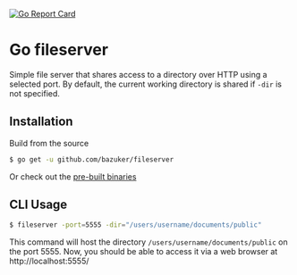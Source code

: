 [![Go Report Card](https://goreportcard.com/badge/github.com/kisulken/fileserver)](https://goreportcard.com/report/github.com/kisulken/fileserver)

# Go fileserver
Simple file server that shares access to a directory over HTTP using a selected port.
By default, the current working directory is shared if `-dir` is not specified.

## Installation
Build from the source
```bash
$ go get -u github.com/bazuker/fileserver
```
Or check out the [pre-built binaries](https://github.com/bazuker/fileserver/releases)

## CLI Usage

```bash
$ fileserver -port=5555 -dir="/users/username/documents/public"
```

This command will host the directory `/users/username/documents/public` on the port 5555.
Now, you should be able to access it via a web browser at http://localhost:5555/
